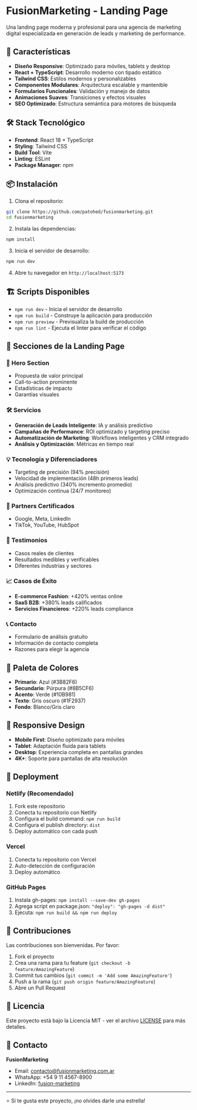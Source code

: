 # FusionMarketing - Landing Page

Una landing page moderna y profesional para una agencia de marketing digital especializada en generación de leads y marketing de performance.

## 🚀 Características

- **Diseño Responsive**: Optimizado para móviles, tablets y desktop
- **React + TypeScript**: Desarrollo moderno con tipado estático
- **Tailwind CSS**: Estilos modernos y personalizables
- **Componentes Modulares**: Arquitectura escalable y mantenible
- **Formularios Funcionales**: Validación y manejo de datos
- **Animaciones Suaves**: Transiciones y efectos visuales
- **SEO Optimizado**: Estructura semántica para motores de búsqueda

## 🛠️ Stack Tecnológico

- **Frontend**: React 18 + TypeScript
- **Styling**: Tailwind CSS
- **Build Tool**: Vite
- **Linting**: ESLint
- **Package Manager**: npm

## 📦 Instalación

1. Clona el repositorio:
```bash
git clone https://github.com/patohed/fusionmarketing.git
cd fusionmarketing
```

2. Instala las dependencias:
```bash
npm install
```

3. Inicia el servidor de desarrollo:
```bash
npm run dev
```

4. Abre tu navegador en `http://localhost:5173`

## 🏗️ Scripts Disponibles

- `npm run dev` - Inicia el servidor de desarrollo
- `npm run build` - Construye la aplicación para producción
- `npm run preview` - Previsualiza la build de producción
- `npm run lint` - Ejecuta el linter para verificar el código

## 📱 Secciones de la Landing Page

### 🎯 Hero Section
- Propuesta de valor principal
- Call-to-action prominente
- Estadísticas de impacto
- Garantías visuales

### 🛠️ Servicios
- **Generación de Leads Inteligente**: IA y análisis predictivo
- **Campañas de Performance**: ROI optimizado y targeting preciso
- **Automatización de Marketing**: Workflows inteligentes y CRM integrado
- **Análisis y Optimización**: Métricas en tiempo real

### 💡 Tecnología y Diferenciadores
- Targeting de precisión (94% precisión)
- Velocidad de implementación (48h primeros leads)
- Análisis predictivo (340% incremento promedio)
- Optimización continua (24/7 monitoreo)

### 🏢 Partners Certificados
- Google, Meta, LinkedIn
- TikTok, YouTube, HubSpot

### 👥 Testimonios
- Casos reales de clientes
- Resultados medibles y verificables
- Diferentes industrias y sectores

### 📈 Casos de Éxito
- **E-commerce Fashion**: +420% ventas online
- **SaaS B2B**: +380% leads calificados
- **Servicios Financieros**: +220% leads compliance

### 📞 Contacto
- Formulario de análisis gratuito
- Información de contacto completa
- Razones para elegir la agencia

## 🎨 Paleta de Colores

- **Primario**: Azul (#3B82F6)
- **Secundario**: Púrpura (#8B5CF6)
- **Acento**: Verde (#10B981)
- **Texto**: Gris oscuro (#1F2937)
- **Fondo**: Blanco/Gris claro

## 📱 Responsive Design

- **Mobile First**: Diseño optimizado para móviles
- **Tablet**: Adaptación fluida para tablets
- **Desktop**: Experiencia completa en pantallas grandes
- **4K+**: Soporte para pantallas de alta resolución

## 🚀 Deployment

### Netlify (Recomendado)
1. Fork este repositorio
2. Conecta tu repositorio con Netlify
3. Configura el build command: `npm run build`
4. Configura el publish directory: `dist`
5. Deploy automático con cada push

### Vercel
1. Conecta tu repositorio con Vercel
2. Auto-detección de configuración
3. Deploy automático

### GitHub Pages
1. Instala gh-pages: `npm install --save-dev gh-pages`
2. Agrega script en package.json: `"deploy": "gh-pages -d dist"`
3. Ejecuta: `npm run build && npm run deploy`

## 🤝 Contribuciones

Las contribuciones son bienvenidas. Por favor:

1. Fork el proyecto
2. Crea una rama para tu feature (`git checkout -b feature/AmazingFeature`)
3. Commit tus cambios (`git commit -m 'Add some AmazingFeature'`)
4. Push a la rama (`git push origin feature/AmazingFeature`)
5. Abre un Pull Request

## 📄 Licencia

Este proyecto está bajo la Licencia MIT - ver el archivo [LICENSE](LICENSE) para más detalles.

## 📧 Contacto

**FusionMarketing**
- Email: contacto@fusionmarketing.com.ar
- WhatsApp: +54 9 11 4567-8900
- LinkedIn: [fusion-marketing](https://linkedin.com/company/fusion-marketing)

---

⭐ Si te gusta este proyecto, ¡no olvides darle una estrella!